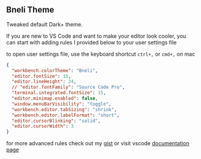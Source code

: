 ## Bneli Theme

Tweaked default Dark+ theme.

If you are new to VS Code and want to make your editor look cooler, you can start with adding rules I provided below to your user settings file

to open user settings file, use the keyboard shortcut `ctrl+,` or `cmd+,` on mac

```json
{
  "workbench.colorTheme": "Bneli",
  "editor.fontSize": 15,
  "editor.lineHeight": 24,
  // "editor.fontFamily": "Source Code Pro",
  "terminal.integrated.fontSize": 15,
  "editor.minimap.enabled": false,
  "window.menuBarVisibility": "toggle",
  "workbench.editor.tabSizing": "shrink",
  "workbench.editor.labelFormat": "short",
  "editor.cursorBlinking": "solid",
  "editor.cursorWidth": 3
}
```

for more advanced rules check out my [gist](https://gist.github.com/davidkvara/ba2b7bed3b91b82a0ab91d3166ada0e9) or visit vscode [documentation page](https://code.visualstudio.com/docs/getstarted/settings#_settings-editor)
